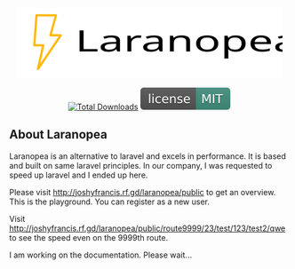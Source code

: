 <p align="center"><img src="laranopea.svg"></p>

<p align="center">
 <a href="https://github.com/JoshyFrancis/laranopea"><img src="https://img.shields.io/github/downloads/JoshyFrancis/laranopea/total.svg" alt="Total Downloads"></a>
 <img src="MIT.svg" alt="License"> 
</p>

## About Laranopea
Laranopea is an alternative to laravel and excels in performance. It is based and built on same laravel principles. In our company, I was requested to speed up laravel and I ended up here.

Please visit <a href="http://joshyfrancis.rf.gd/laranopea/public" target="blank">http://joshyfrancis.rf.gd/laranopea/public</a> to get an overview. This is the playground.
You can register as a new user.

Visit <a href="http://joshyfrancis.rf.gd/laranopea/public/route9999/23/test/123/test2/qwe" target="blank">http://joshyfrancis.rf.gd/laranopea/public/route9999/23/test/123/test2/qwe</a> to see the speed even on the 9999th route.

I am working on the documentation. Please wait...
